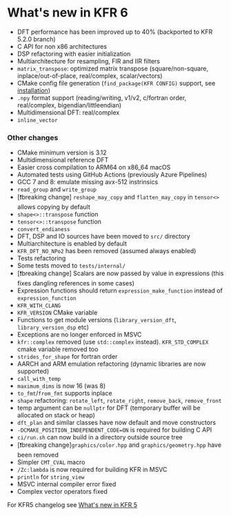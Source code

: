 # What's new in KFR 6

* DFT performance has been improved up to 40% (backported to KFR 5.2.0 branch)
* C API for non x86 architectures
* DSP refactoring with easier initialization
* Multiarchitecture for resampling, FIR and IIR filters
* `matrix_transpose`: optimized matrix transpose (square/non-square, inplace/out-of-place, real/complex, scalar/vectors)
* CMake config file generation (`find_package(KFR CONFIG)` support, see [installation](installation.md))
* `.npy` format support (reading/writing, v1/v2, c/fortran order, real/complex, bigendian/littleendian)
* Multidimensional DFT: real/complex
* `inline_vector`

### Other changes

* CMake minimum version is 3.12
* Multidimensional reference DFT
* Easier cross compilation to ARM64 on x86_64 macOS
* Automated tests using GitHub Actions (previously Azure Pipelines)
* GCC 7 and 8: emulate missing avx-512 instrinsics
* `read_group` and `write_group`
* [❗breaking change] `reshape_may_copy` and `flatten_may_copy` in `tensor<>` allows copying by default
* `shape<>::transpose` function
* `tensor<>::transpose` function
* `convert_endianess`
* DFT, DSP and IO sources have been moved to `src/` directory
* Multiarchitecture is enabled by default
* `KFR_DFT_NO_NPo2` has been removed (assumed always enabled)
* Tests refactoring
* Some tests moved to `tests/internal/`
* [❗breaking change] Scalars are now passed by value in expressions (this fixes dangling references in some cases)
* Expression functions should return `expression_make_function` instead of `expression_function`
* `KFR_WITH_CLANG`
* `KFR_VERSION` CMake variable
* Functions to get module versions (`library_version_dft`, `library_version_dsp` etc)
* Exceptions are no longer enforced in MSVC
* `kfr::complex` removed (use `std::complex` instead). `KFR_STD_COMPLEX` cmake variable removed too
* `strides_for_shape` for fortran order
* AARCH and ARM emulation refactoring (dynamic libraries are now supported)
* `call_with_temp`
* `maximum_dims` is now 16 (was 8)
* `to_fmt`/`from_fmt` supports inplace
* `shape` refactoring: `rotate_left`, `rotate_right`, `remove_back`, `remove_front`
* temp argument can be `nullptr` for DFT (temporary buffer will be allocated on stack or heap)
* `dft_plan` and similar classes have now default and move constructors
* `-DCMAKE_POSITION_INDEPENDENT_CODE=ON` is required for building C API
* `ci/run.sh` can now build in a directory outside source tree
* [❗breaking change]`graphics/color.hpp` and `graphics/geometry.hpp` have been removed
* Simpler `CMT_CVAL` macro
* `/Zc:lambda` is now required for building KFR in MSVC
* `println` for `string_view`
* MSVC internal compiler error fixed
* Complex vector operators fixed


For KFR5 changelog see [What's new in KFR 5](whatsnew5.md)
